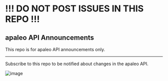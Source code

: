 # !!! DO NOT POST ISSUES IN THIS REPO !!!

## apaleo API Announcements

This repo is for apaleo API announcements only.

---

Subscribe to this repo to be notified about changes in the apaleo API.

![image](https://user-images.githubusercontent.com/14803089/47167086-f728b880-d2fd-11e8-9c03-c65c9c666f21.png)
